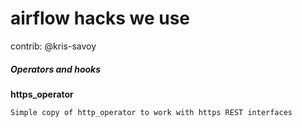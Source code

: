 # airflow hacks we use
contrib: @kris-savoy

##### Operators and hooks
**https_operator**
```
Simple copy of http_operator to work with https REST interfaces
```
